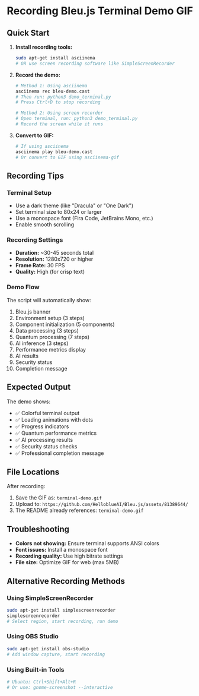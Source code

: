 # Recording Bleu.js Terminal Demo GIF

## Quick Start

1. **Install recording tools:**
   ```bash
   sudo apt-get install asciinema
   # OR use screen recording software like SimpleScreenRecorder
   ```

2. **Record the demo:**
   ```bash
   # Method 1: Using asciinema
   asciinema rec bleu-demo.cast
   # Then run: python3 demo_terminal.py
   # Press Ctrl+D to stop recording

   # Method 2: Using screen recorder
   # Open terminal, run: python3 demo_terminal.py
   # Record the screen while it runs
   ```

3. **Convert to GIF:**
   ```bash
   # If using asciinema
   asciinema play bleu-demo.cast
   # Or convert to GIF using asciinema-gif
   ```

## Recording Tips

### Terminal Setup
- Use a dark theme (like "Dracula" or "One Dark")
- Set terminal size to 80x24 or larger
- Use a monospace font (Fira Code, JetBrains Mono, etc.)
- Enable smooth scrolling

### Recording Settings
- **Duration:** ~30-45 seconds total
- **Resolution:** 1280x720 or higher
- **Frame Rate:** 30 FPS
- **Quality:** High (for crisp text)

### Demo Flow
The script will automatically show:
1. Bleu.js banner
2. Environment setup (3 steps)
3. Component initialization (5 components)
4. Data processing (3 steps)
5. Quantum processing (7 steps)
6. AI inference (3 steps)
7. Performance metrics display
8. AI results
9. Security status
10. Completion message

## Expected Output

The demo shows:
- ✅ Colorful terminal output
- ✅ Loading animations with dots
- ✅ Progress indicators
- ✅ Quantum performance metrics
- ✅ AI processing results
- ✅ Security status checks
- ✅ Professional completion message

## File Locations

After recording:
1. Save the GIF as: `terminal-demo.gif`
2. Upload to: `https://github.com/HelloblueAI/Bleu.js/assets/81389644/`
3. The README already references: `terminal-demo.gif`

## Troubleshooting

- **Colors not showing:** Ensure terminal supports ANSI colors
- **Font issues:** Install a monospace font
- **Recording quality:** Use high bitrate settings
- **File size:** Optimize GIF for web (max 5MB)

## Alternative Recording Methods

### Using SimpleScreenRecorder
```bash
sudo apt-get install simplescreenrecorder
simplescreenrecorder
# Select region, start recording, run demo
```

### Using OBS Studio
```bash
sudo apt-get install obs-studio
# Add window capture, start recording
```

### Using Built-in Tools
```bash
# Ubuntu: Ctrl+Shift+Alt+R
# Or use: gnome-screenshot --interactive
```
